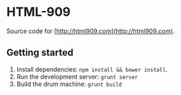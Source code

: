 # HTML-909

Source code for [http://html909.com](http://html909.com).

## Getting started

1. Install dependencies: `npm install && bower install`.
2. Run the development server: `grunt server`
3. Build the drum machine: `grunt build` 